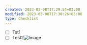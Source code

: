 ```yaml
---
created: 2023-03-08T17:29:54+03:00
modified: 2023-03-08T17:30:26+03:00
type: Checklist
---
```


- [ ] Tst1
- [ ] Test2![Image](./4db2289949a975f895ace2ce4b1f99ce.jpg) 
